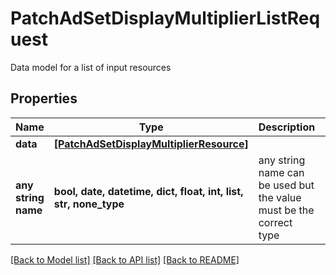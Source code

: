 # PatchAdSetDisplayMultiplierListRequest

Data model for a list of input resources

## Properties
Name | Type | Description | Notes
------------ | ------------- | ------------- | -------------
**data** | [**[PatchAdSetDisplayMultiplierResource]**](PatchAdSetDisplayMultiplierResource.md) |  | [optional] 
**any string name** | **bool, date, datetime, dict, float, int, list, str, none_type** | any string name can be used but the value must be the correct type | [optional]

[[Back to Model list]](../README.md#documentation-for-models) [[Back to API list]](../README.md#documentation-for-api-endpoints) [[Back to README]](../README.md)


